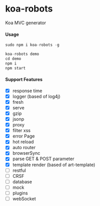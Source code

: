 # koa-robots

Koa MVC generator

#### Usage

```javascript
sudo npm i koa-robots -g

koa-robots demo
cd demo
npm i
npm start
```

#### Support Features

- [x] response time
- [x] logger (based of log4j)
- [x] fresh
- [x] serve
- [x] gzip
- [x] jsonp
- [x] proxy
- [x] filter xss
- [x] error Page
- [x] hot reload
- [x] auto router
- [x] browserSync
- [x] parse GET & POST parameter
- [x] template render (based of art-template)
- [ ] restful
- [ ] CRSF
- [ ] database
- [ ] mock
- [ ] plugins
- [ ] webSocket
